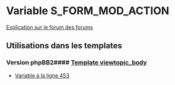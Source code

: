 # Variable S_FORM_MOD_ACTION
[Explication sur le forum des forums](http://forum.forumactif.com/t294113-listing-des-variables#S_FORM_MOD_ACTION)
## Utilisations dans les templates
### Version phpBB2#### [Template viewtopic_body](subsilver/viewtopic_body.md)
* [Variable à la ligne 453](../subsilver/viewtopic_body.tpl#L453)